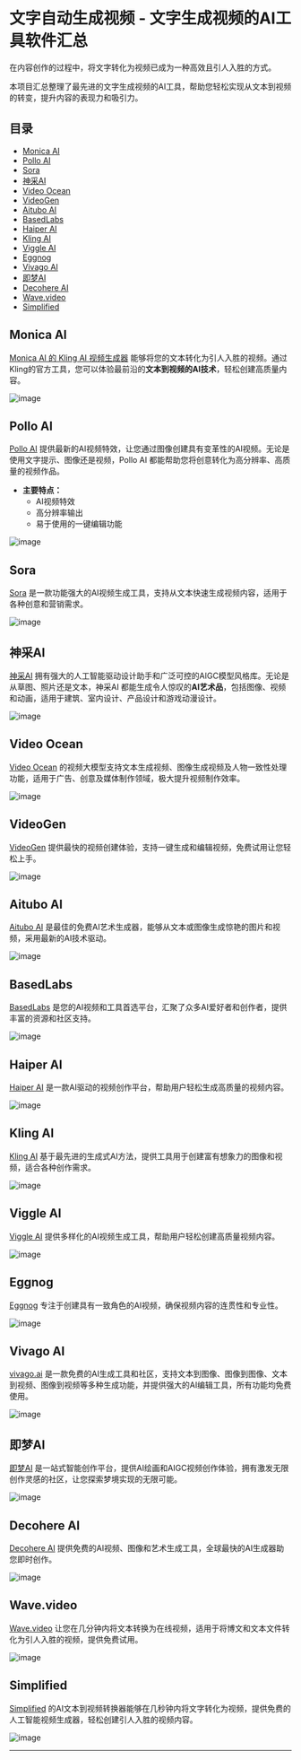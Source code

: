 # 文字自动生成视频 - 文字生成视频的AI工具软件汇总

在内容创作的过程中，将文字转化为视频已成为一种高效且引人入胜的方式。

本项目汇总整理了最先进的文字生成视频的AI工具，帮助您轻松实现从文本到视频的转变，提升内容的表现力和吸引力。

## 目录

- [Monica AI](#monica-ai)
- [Pollo AI](#pollo-ai)
- [Sora](#sora)
- [神采AI](#神采ai)
- [Video Ocean](#video-ocean)
- [VideoGen](#videogen)
- [Aitubo AI](#aitubo-ai)
- [BasedLabs](#basedlabs)
- [Haiper AI](#haiper-ai)
- [Kling AI](#kling-ai)
- [Viggle AI](#viggle-ai)
- [Eggnog](#eggnog)
- [Vivago AI](#vivago-ai)
- [即梦AI](#%E5%8D%B3%E6%A2%A6ai)
- [Decohere AI](#decohere-ai)
- [Wave.video](#wavevideo)
- [Simplified](#simplified)

## Monica AI

[Monica AI 的 Kling AI 视频生成器](https://monica.im/zh_CN/image-tools/text-to-video) 能够将您的文本转化为引人入胜的视频。通过Kling的官方工具，您可以体验最前沿的**文本到视频的AI技术**，轻松创建高质量内容。

![image](https://github.com/user-attachments/assets/522f327b-bcaa-4857-baae-0fa392d26254)

## Pollo AI

[Pollo AI](https://pollo.ai/) 提供最新的AI视频特效，让您通过图像创建具有变革性的AI视频。无论是使用文字提示、图像还是视频，Pollo AI 都能帮助您将创意转化为高分辨率、高质量的视频作品。

- **主要特点：**
  - AI视频特效
  - 高分辨率输出
  - 易于使用的一键编辑功能

![image](https://github.com/user-attachments/assets/86694ec8-d556-43e3-8db2-5635e12a368d)

## Sora

[Sora](https://sora.com/) 是一款功能强大的AI视频生成工具，支持从文本快速生成视频内容，适用于各种创意和营销需求。

![image](https://github.com/user-attachments/assets/1b311e79-99a1-49ac-93e0-5f5aaa42acb3)

## 神采AI

[神采AI](https://www.ishencai.com/?) 拥有强大的人工智能驱动设计助手和广泛可控的AIGC模型风格库。无论是从草图、照片还是文本，神采AI 都能生成令人惊叹的**AI艺术品**，包括图像、视频和动画，适用于建筑、室内设计、产品设计和游戏动漫设计。

![image](https://github.com/user-attachments/assets/a4b43057-60cc-4ba4-9578-416e14de309d)

## Video Ocean

[Video Ocean](https://video-ocean.com/zh-CN) 的视频大模型支持文本生成视频、图像生成视频及人物一致性处理功能，适用于广告、创意及媒体制作领域，极大提升视频制作效率。

![image](https://github.com/user-attachments/assets/d0e52029-a6eb-4a48-95b6-4fe445d29c25)

## VideoGen

[VideoGen](https://videogen.io/) 提供最快的视频创建体验，支持一键生成和编辑视频，免费试用让您轻松上手。

![image](https://github.com/user-attachments/assets/9917abd0-4707-4c87-9a63-6d8400228567)

## Aitubo AI

[Aitubo AI](https://aitubo.ai/) 是最佳的免费AI艺术生成器，能够从文本或图像生成惊艳的图片和视频，采用最新的AI技术驱动。

![image](https://github.com/user-attachments/assets/6230bacf-ab5a-4e51-a532-3f0b16f065fb)

## BasedLabs

[BasedLabs](https://www.basedlabs.ai/) 是您的AI视频和工具首选平台，汇聚了众多AI爱好者和创作者，提供丰富的资源和社区支持。

![image](https://github.com/user-attachments/assets/7be3608d-b576-4267-a34f-0722fe07b82e)

## Haiper AI

[Haiper AI](https://haiper.ai/) 是一款AI驱动的视频创作平台，帮助用户轻松生成高质量的视频内容。

![image](https://github.com/user-attachments/assets/bb0a2384-9d7a-4a0c-919d-5cc131ba289a)

## Kling AI

[Kling AI](https://klingai.kuaishou.com/) 基于最先进的生成式AI方法，提供工具用于创建富有想象力的图像和视频，适合各种创作需求。

![image](https://github.com/user-attachments/assets/45889ca3-3e02-4073-85f4-a7dcc3d9d341)

## Viggle AI

[Viggle AI](https://viggle.ai/home) 提供多样化的AI视频生成工具，帮助用户轻松创建高质量视频内容。

![image](https://github.com/user-attachments/assets/fdd99d1d-409b-4a0a-a6bf-891a2fa127ae)

## Eggnog

[Eggnog](https://www.eggnog.ai/) 专注于创建具有一致角色的AI视频，确保视频内容的连贯性和专业性。

![image](https://github.com/user-attachments/assets/68331d75-1c8a-4a4c-9c57-4d08ecaee482)

## Vivago AI

[vivago.ai](https://vivago.ai/home) 是一款免费的AI生成工具和社区，支持文本到图像、图像到图像、文本到视频、图像到视频等多种生成功能，并提供强大的AI编辑工具，所有功能均免费使用。

![image](https://github.com/user-attachments/assets/16a38cf5-e527-4b7f-bb49-3c07d3dba0c1)

## 即梦AI

[即梦AI](https://jimeng.jianying.com/) 是一站式智能创作平台，提供AI绘画和AIGC视频创作体验，拥有激发无限创作灵感的社区，让您探索梦境实现的无限可能。

![image](https://github.com/user-attachments/assets/e0fb948b-af94-4c82-b3b6-ab8a670227a7)

## Decohere AI

[Decohere AI](https://www.decohere.ai/) 提供免费的AI视频、图像和艺术生成工具，全球最快的AI生成器助您即时创作。

![image](https://github.com/user-attachments/assets/7c723bde-d103-4514-8631-c5059a521a8e)

## Wave.video

[Wave.video](https://wave.video/zh/tools/video-marketing/turn-text-into-video) 让您在几分钟内将文本转换为在线视频，适用于将博文和文本文件转化为引人入胜的视频，提供免费试用。

![image](https://github.com/user-attachments/assets/05a8b0b5-c9d7-4984-9fba-e9ad31c7e2b1)

## Simplified

[Simplified](https://simplified.com/zh/ai-video-generator) 的AI文本到视频转换器能够在几秒钟内将文字转化为视频，提供免费的人工智能视频生成器，轻松创建引人入胜的视频内容。

![image](https://github.com/user-attachments/assets/57c14819-557e-4e65-af0c-304d610921e2)

---

